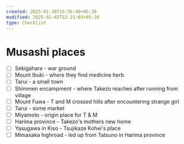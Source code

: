 ```yaml
---
created: 2025-01-30T16:56:40+05:30
modified: 2025-02-02T22:21:03+05:30
type: Checklist
---
```


# Musashi places

- [ ] Sekigahara - war ground
- [ ] Mount Ibuki - where they find medicine herb
- [ ] Tarui - a small town
- [ ] Shimmen encampment - where Takezo reaches after running from village
- [ ] Mount Fuwa - T and M crossed hills after encountering strange girl
- [ ] Tarui - some market
- [ ] Miyamoto - origin place for T & M
- [ ] Harima province - Takezo's mothers new home
- [ ] Yasugawa in Kiso - Tsujikaze Kohei's place
- [ ] Mimasaka highroad - led up from Tatsuno in Harima province
